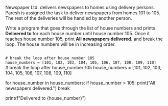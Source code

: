 Newspaper Ltd. delivers newspapers to homes using delivery persons. Paresh is assigned the task to deliver newspapers from homes 101 to 105.  The rest of the deliveries will be handled by another person.

Write a program that goes through the list of house numbers and prints **Delivered to <house number>** for each house number 
until house number 105. Once it reaches house number 105, print **All newspapers delivered.** and break the loop. The house
numbers will be in increasing order.

<codeblock language="python" type="exercise" testMode="fixedInput">
<code>
# break the loop after house_number 105
house_numbers = [101, 102, 103, 104, 105, 106, 107, 108, 109, 110]
</code>

<solution>
# break the loop after house_number 105
house_numbers = [101, 102, 103, 104, 105, 106, 107, 108, 109, 110]

for house_number in house_numbers:
  if house_number > 105:
    print("All newspapers delivered.")
    break

  print(f"Delivered to {house_number}")
</solution>
</codeblock>